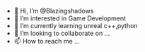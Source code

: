 - 👋 Hi, I’m @Blazingshadows
- 👀 I’m interested in Game Development
- 🌱 I’m currently learning unreal c++,python
- 💞️ I’m looking to collaborate on ...
- 📫 How to reach me ...

<!---
Blazingshadows/Blazingshadows is a ✨ special ✨ repository because its `README.md` (this file) appears on your GitHub profile.
You can click the Preview link to take a look at your changes.
--->
